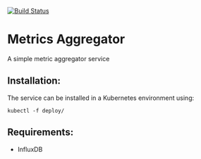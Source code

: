 [![Build Status](https://travis-ci.com/MQasimSarfraz/metrics-aggregator.svg?branch=master)](https://travis-ci.com/MQasimSarfraz/metrics-aggregator)
# Metrics Aggregator 
A simple metric aggregator service
## Installation:
The service can be installed in a Kubernetes environment using:
```
kubectl -f deploy/
```
## Requirements:

- InfluxDB
